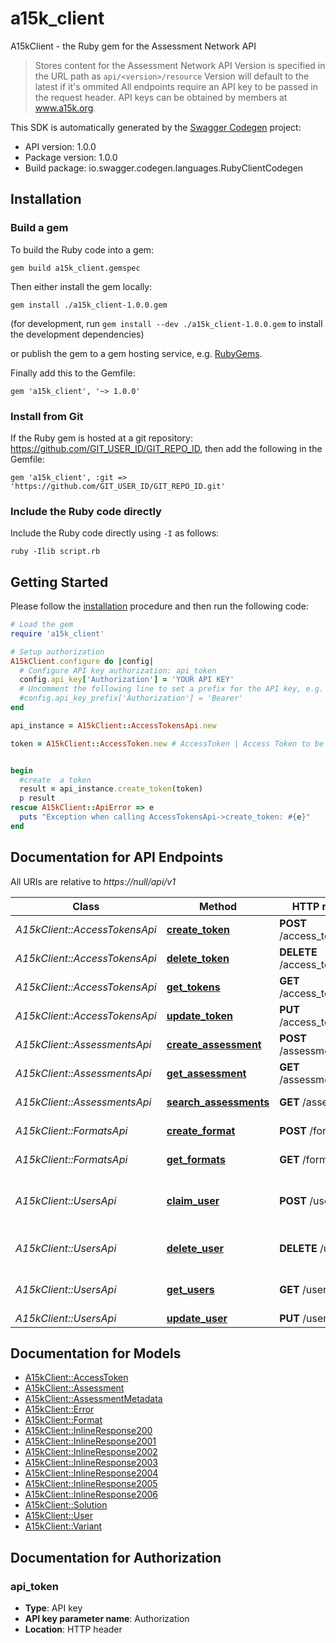 # a15k_client

A15kClient - the Ruby gem for the Assessment Network API

> Stores content for the Assessment Network  API Version is specified in the URL path as `api/<version>/resource` Version will default to the latest if it's ommited  All endpoints require an API key to be passed in the request header. API keys can be obtained by members at www.a15k.org. 

This SDK is automatically generated by the [Swagger Codegen](https://github.com/swagger-api/swagger-codegen) project:

- API version: 1.0.0
- Package version: 1.0.0
- Build package: io.swagger.codegen.languages.RubyClientCodegen

## Installation

### Build a gem

To build the Ruby code into a gem:

```shell
gem build a15k_client.gemspec
```

Then either install the gem locally:

```shell
gem install ./a15k_client-1.0.0.gem
```
(for development, run `gem install --dev ./a15k_client-1.0.0.gem` to install the development dependencies)

or publish the gem to a gem hosting service, e.g. [RubyGems](https://rubygems.org/).

Finally add this to the Gemfile:

    gem 'a15k_client', '~> 1.0.0'

### Install from Git

If the Ruby gem is hosted at a git repository: https://github.com/GIT_USER_ID/GIT_REPO_ID, then add the following in the Gemfile:

    gem 'a15k_client', :git => 'https://github.com/GIT_USER_ID/GIT_REPO_ID.git'

### Include the Ruby code directly

Include the Ruby code directly using `-I` as follows:

```shell
ruby -Ilib script.rb
```

## Getting Started

Please follow the [installation](#installation) procedure and then run the following code:
```ruby
# Load the gem
require 'a15k_client'

# Setup authorization
A15kClient.configure do |config|
  # Configure API key authorization: api_token
  config.api_key['Authorization'] = 'YOUR API KEY'
  # Uncomment the following line to set a prefix for the API key, e.g. 'Bearer' (defaults to nil)
  #config.api_key_prefix['Authorization'] = 'Bearer'
end

api_instance = A15kClient::AccessTokensApi.new

token = A15kClient::AccessToken.new # AccessToken | Access Token to be created


begin
  #create  a token
  result = api_instance.create_token(token)
  p result
rescue A15kClient::ApiError => e
  puts "Exception when calling AccessTokensApi->create_token: #{e}"
end

```

## Documentation for API Endpoints

All URIs are relative to *https://null/api/v1*

Class | Method | HTTP request | Description
------------ | ------------- | ------------- | -------------
*A15kClient::AccessTokensApi* | [**create_token**](docs/AccessTokensApi.md#create_token) | **POST** /access_tokens | create  a token
*A15kClient::AccessTokensApi* | [**delete_token**](docs/AccessTokensApi.md#delete_token) | **DELETE** /access_tokens/{id} | delete  a token
*A15kClient::AccessTokensApi* | [**get_tokens**](docs/AccessTokensApi.md#get_tokens) | **GET** /access_tokens | Get all tokens
*A15kClient::AccessTokensApi* | [**update_token**](docs/AccessTokensApi.md#update_token) | **PUT** /access_tokens/{id} | update  a token
*A15kClient::AssessmentsApi* | [**create_assessment**](docs/AssessmentsApi.md#create_assessment) | **POST** /assessments | create an assessment
*A15kClient::AssessmentsApi* | [**get_assessment**](docs/AssessmentsApi.md#get_assessment) | **GET** /assessments/{id} | Retrieve an assessment
*A15kClient::AssessmentsApi* | [**search_assessments**](docs/AssessmentsApi.md#search_assessments) | **GET** /assessments | Search for assessments
*A15kClient::FormatsApi* | [**create_format**](docs/FormatsApi.md#create_format) | **POST** /formats | create  a format
*A15kClient::FormatsApi* | [**get_formats**](docs/FormatsApi.md#get_formats) | **GET** /formats | Get all formats
*A15kClient::UsersApi* | [**claim_user**](docs/UsersApi.md#claim_user) | **POST** /users/add | add a newly created user account to a member
*A15kClient::UsersApi* | [**delete_user**](docs/UsersApi.md#delete_user) | **DELETE** /users/{id} | remove a user from member
*A15kClient::UsersApi* | [**get_users**](docs/UsersApi.md#get_users) | **GET** /users | Get all users for the member
*A15kClient::UsersApi* | [**update_user**](docs/UsersApi.md#update_user) | **PUT** /users/{id} | alter a user


## Documentation for Models

 - [A15kClient::AccessToken](docs/AccessToken.md)
 - [A15kClient::Assessment](docs/Assessment.md)
 - [A15kClient::AssessmentMetadata](docs/AssessmentMetadata.md)
 - [A15kClient::Error](docs/Error.md)
 - [A15kClient::Format](docs/Format.md)
 - [A15kClient::InlineResponse200](docs/InlineResponse200.md)
 - [A15kClient::InlineResponse2001](docs/InlineResponse2001.md)
 - [A15kClient::InlineResponse2002](docs/InlineResponse2002.md)
 - [A15kClient::InlineResponse2003](docs/InlineResponse2003.md)
 - [A15kClient::InlineResponse2004](docs/InlineResponse2004.md)
 - [A15kClient::InlineResponse2005](docs/InlineResponse2005.md)
 - [A15kClient::InlineResponse2006](docs/InlineResponse2006.md)
 - [A15kClient::Solution](docs/Solution.md)
 - [A15kClient::User](docs/User.md)
 - [A15kClient::Variant](docs/Variant.md)


## Documentation for Authorization


### api_token

- **Type**: API key
- **API key parameter name**: Authorization
- **Location**: HTTP header

